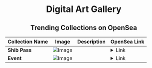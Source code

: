 <div align="center">

# Digital Art Gallery

## Trending Collections on OpenSea

| Collection Name                       | Image                                                                                     | Description                       | OpenSea Link                                                                                          |
|---------------------------------------|-------------------------------------------------------------------------------------------|-----------------------------------|--------------------------------------------------------------------------------------------------------|
| **Shib Pass** | ![Image](https://i.seadn.io/s/raw/files/f59fdbdcd183f7d67803cb0e9b8c4cb9.png?w=500&auto=format?w=200&auto=format) |  | <details><summary>Link</summary>[Shib Pass](https://opensea.io/collection/shib-pass-1161)</details> |
| **Event** | ![Image](https://i.seadn.io/s/raw/files/28fb8cac07ddec3e57b75ad2ba0b8590.jpg?w=500&auto=format?w=200&auto=format) |  | <details><summary>Link</summary>[Event](https://opensea.io/collection/event-40445)</details> |

</div>